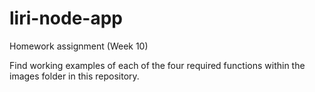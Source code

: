 # liri-node-app
Homework assignment (Week 10)

Find working examples of each of the four required functions within the images folder in this repository.
